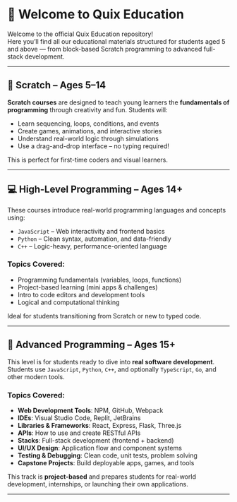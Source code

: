 # 🌟 Welcome to Quix Education

Welcome to the official Quix Education repository!  
Here you’ll find all our educational materials structured for students aged 5 and above — from block-based Scratch programming to advanced full-stack development.

---

## 🧩 Scratch – Ages 5–14

**Scratch courses** are designed to teach young learners the **fundamentals of programming** through creativity and fun. Students will:

- Learn sequencing, loops, conditions, and events
- Create games, animations, and interactive stories
- Understand real-world logic through simulations
- Use a drag-and-drop interface – no typing required!

This is perfect for first-time coders and visual learners.

---

## 💻 High-Level Programming – Ages 14+

These courses introduce real-world programming languages and concepts using:

- `JavaScript` – Web interactivity and frontend basics  
- `Python` – Clean syntax, automation, and data-friendly  
- `C++` – Logic-heavy, performance-oriented language

### Topics Covered:

- Programming fundamentals (variables, loops, functions)
- Project-based learning (mini apps & challenges)
- Intro to code editors and development tools
- Logical and computational thinking

Ideal for students transitioning from Scratch or new to typed code.

---

## 🧠 Advanced Programming – Ages 15+

This level is for students ready to dive into **real software development**. Students use `JavaScript`, `Python`, `C++`, and optionally `TypeScript`, `Go`, and other modern tools.

### Topics Covered:

- **Web Development Tools**: NPM, GitHub, Webpack
- **IDEs**: Visual Studio Code, Replit, JetBrains
- **Libraries & Frameworks**: React, Express, Flask, Three.js
- **APIs**: How to use and create RESTful APIs
- **Stacks**: Full-stack development (frontend + backend)
- **UI/UX Design**: Application flow and component systems
- **Testing & Debugging**: Clean code, unit tests, problem solving
- **Capstone Projects**: Build deployable apps, games, and tools

This track is **project-based** and prepares students for real-world development, internships, or launching their own applications.

---

